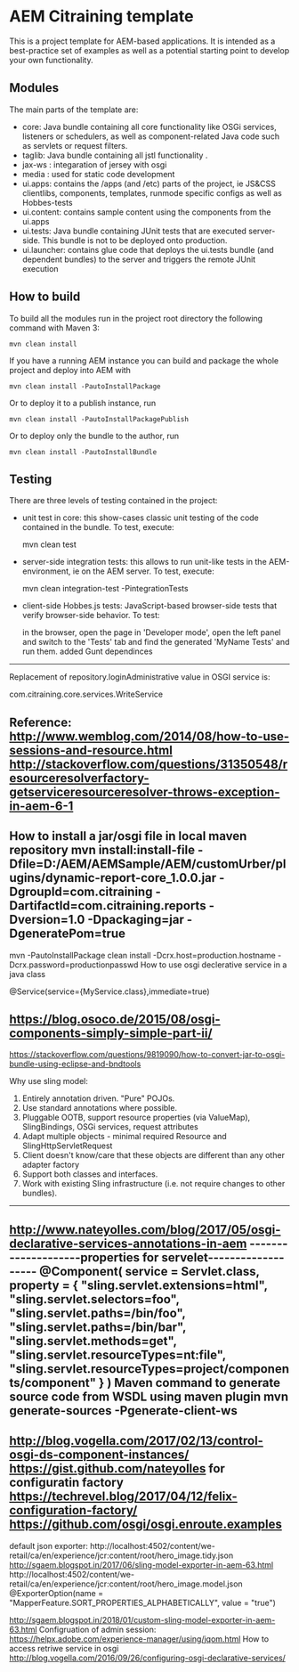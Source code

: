 # AEM Citraining template

This is a project template for AEM-based applications. It is intended as a best-practice set of examples as well as a potential starting point to develop your own functionality.

## Modules

The main parts of the template are:

* core: Java bundle containing all core functionality like OSGi services, listeners or schedulers, as well as component-related Java code such as servlets or request filters.
* taglib: Java bundle containing all jstl functionality .
* jax-ws : integaration of jersey with osgi
* media : used for static code development 
* ui.apps: contains the /apps (and /etc) parts of the project, ie JS&CSS clientlibs, components, templates, runmode specific configs as well as Hobbes-tests
* ui.content: contains sample content using the components from the ui.apps
* ui.tests: Java bundle containing JUnit tests that are executed server-side. This bundle is not to be deployed onto production.
* ui.launcher: contains glue code that deploys the ui.tests bundle (and dependent bundles) to the server and triggers the remote JUnit execution

## How to build

To build all the modules run in the project root directory the following command with Maven 3:

    mvn clean install

If you have a running AEM instance you can build and package the whole project and deploy into AEM with  

    mvn clean install -PautoInstallPackage
    
Or to deploy it to a publish instance, run

    mvn clean install -PautoInstallPackagePublish
    
Or to deploy only the bundle to the author, run

    mvn clean install -PautoInstallBundle

## Testing

There are three levels of testing contained in the project:

* unit test in core: this show-cases classic unit testing of the code contained in the bundle. To test, execute:

    mvn clean test

* server-side integration tests: this allows to run unit-like tests in the AEM-environment, ie on the AEM server. To test, execute:

    mvn clean integration-test -PintegrationTests

* client-side Hobbes.js tests: JavaScript-based browser-side tests that verify browser-side behavior. To test:

    in the browser, open the page in 'Developer mode', open the left panel and switch to the 'Tests' tab and find the generated 'MyName Tests' and run them.
	added Gunt dependinces
---------------------------------------------------------------------------------------------------------------
Replacement of repository.loginAdministrative value in OSGI service is:

com.citraining.core.services.WriteService

Reference:
http://www.wemblog.com/2014/08/how-to-use-sessions-and-resource.html
http://stackoverflow.com/questions/31350548/resourceresolverfactory-getserviceresourceresolver-throws-exception-in-aem-6-1
---------------------

How to install a jar/osgi file in local maven repository 
mvn install:install-file -Dfile=D:/AEM/AEMSample/AEM/customUrber/plugins/dynamic-report-core_1.0.0.jar -DgroupId=com.citraining -DartifactId=com.citraining.reports -Dversion=1.0 -Dpackaging=jar -DgeneratePom=true
-------------------------------------------------------------------
mvn -PautoInstallPackage clean install -Dcrx.host=production.hostname -Dcrx.password=productionpasswd
How to use osgi declerative service in a java class

@Service(service={MyService.class},immediate=true)

https://blog.osoco.de/2015/08/osgi-components-simply-simple-part-ii/
----------------
https://stackoverflow.com/questions/9819090/how-to-convert-jar-to-osgi-bundle-using-eclipse-and-bndtools

Why use sling model:
1. Entirely annotation driven. "Pure" POJOs.
2. Use standard annotations where possible.
3. Pluggable OOTB, support resource properties (via ValueMap), SlingBindings, OSGi services, request attributes
4. Adapt multiple objects - minimal required Resource and SlingHttpServletRequest
5. Client doesn't know/care that these objects are different than any other adapter factory
6. Support both classes and interfaces.
7. Work with existing Sling infrastructure (i.e. not require changes to other bundles).
-----------------------------------------
http://www.nateyolles.com/blog/2017/05/osgi-declarative-services-annotations-in-aem
--------------------properties for servelet-------------------
@Component(
    service = Servlet.class,
    property = {
        "sling.servlet.extensions=html",
        "sling.servlet.selectors=foo",
        "sling.servlet.paths=/bin/foo",
        "sling.servlet.paths=/bin/bar",
        "sling.servlet.methods=get",
        "sling.servlet.resourceTypes=nt:file",
        "sling.servlet.resourceTypes=project/components/component"
    }
)
Maven command to generate source code from WSDL using maven plugin
mvn generate-sources -Pgenerate-client-ws
-------------------------------------------------
http://blog.vogella.com/2017/02/13/control-osgi-ds-component-instances/
https://gist.github.com/nateyolles
for configuratin factory 
https://techrevel.blog/2017/04/12/felix-configuration-factory/
https://github.com/osgi/osgi.enroute.examples
-------------------
default json exporter: http://localhost:4502/content/we-retail/ca/en/experience/jcr:content/root/hero_image.tidy.json
http://sgaem.blogspot.in/2017/06/sling-model-exporter-in-aem-63.html
http://localhost:4502/content/we-retail/ca/en/experience/jcr:content/root/hero_image.model.json
@ExporterOption(name = "MapperFeature.SORT_PROPERTIES_ALPHABETICALLY", value = "true")

http://sgaem.blogspot.in/2018/01/custom-sling-model-exporter-in-aem-63.html
Configruation of admin session:
https://helpx.adobe.com/experience-manager/using/jqom.html
How to access retriwe service in osgi 
http://blog.vogella.com/2016/09/26/configuring-osgi-declarative-services/